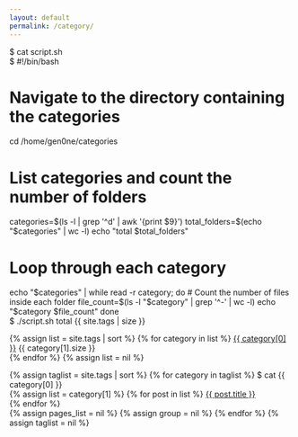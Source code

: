```yaml
---
layout: default
permalink: /category/
---
```


<p>$ cat <span class="string">script.sh</span><br />
$ #!/bin/bash

# Navigate to the directory containing the categories
cd /home/gen0ne/categories

# List categories and count the number of folders
categories=$(ls -l | grep '^d' | awk '{print $9}')
total_folders=$(echo "$categories" | wc -l)
echo "total $total_folders"

# Loop through each category
echo "$categories" | while read -r category; do
    # Count the number of files inside each folder
    file_count=$(ls -l "$category" | grep '^-' | wc -l)
    echo "$category $file_count"
done<br />
$ ./script.sh
total {{ site.tags | size }}</p>
<p>
    {% assign list = site.tags | sort %}
    {% for category in list %}
        <a class="string" href="#{{ category[0] }}">{{ category[0] }}</a> {{ category[1].size }}<br />
    {% endfor %}
    {% assign list = nil %}
</p>
<p>
    {% assign taglist = site.tags | sort %}
    {% for category in taglist %}
        $ cat <span id="{{ category[0] }}" class="string">{{ category[0] }}</span><br />
        {% assign list = category[1] %}
        {% for post in list %}
            <a class="string" href="{{ post.url }}">{{ post.title }}</a><br />
        {% endfor %}
        <br />
        {% assign pages_list = nil %}
        {% assign group = nil %}
    {% endfor %}
    {% assign taglist = nil %}
</p>



